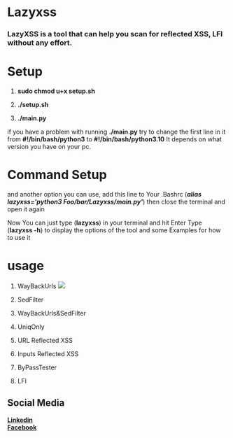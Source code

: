 # Lazyxss

### LazyXSS is a tool that can help you scan for reflected XSS, LFI without any effort.

# Setup

1. **sudo chmod u+x setup.sh**

2. **./setup.sh**

3. **./main.py**

if you have a problem with running **./main.py**
try to change the first line in it from **#!/bin/bash/python3**
to **#!/bin/bash/python3.10**
It depends on what version you have on your pc.

# Command Setup

and another option you can use,
add this line to Your .Bashrc (***alias lazyxss='python3 Foo/bar/Lazyxss/main.py'***) 
then close the terminal and open it again

Now You can just type (**lazyxss**) in your terminal and hit Enter 
Type (**lazyxss -h**) to display the options of the tool and some Examples for how to use it

# usage

1. WayBackUrls
![](https://onedrive.live.com/?cid=659B6A3BA2788F6D&id=659B6A3BA2788F6D%212087&parId=659B6A3BA2788F6D%212079&o=OneUp)  

2. SedFilter

3. WayBackUrls&SedFilter

4. UniqOnly

5. URL Reflected XSS

6. Inputs Reflected XSS

7. ByPassTester

8. LFI


## Social Media

[**Linkedin**](https://www.linkedin.com/in/loai-esam-109971215/)                         
[**Facebook**](https://www.facebook.com/loai.esam.16/)
